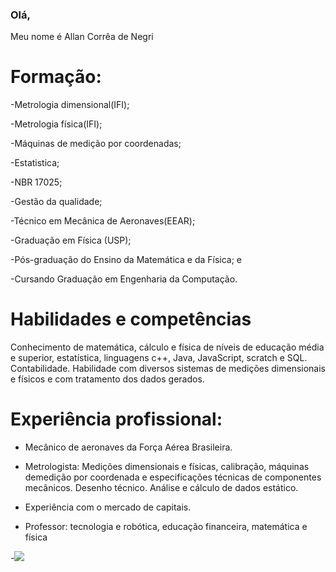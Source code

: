 ### Olá,
Meu nome é Allan Corrêa de Negri

<h1>Formação:</h1>

-Metrologia dimensional(IFI);

-Metrologia física(IFI);

-Máquinas de medição por coordenadas;

-Estatistica;

-NBR 17025;

-Gestão da qualidade;

-Técnico em Mecânica de Aeronaves(EEAR);

-Graduação em Física (USP);

-Pós-graduação do Ensino da Matemática e da Física; e

-Cursando Graduação em Engenharia da Computação.
<h1> Habilidades e competências </h1>
Conhecimento de matemática, cálculo e física de níveis de educação média e superior, estatística, linguagens c++, Java, JavaScript, scratch e SQL. Contabilidade. Habilidade com diversos sistemas de medições dimensionais e físicos e com tratamento dos dados gerados. 
  
<h1>Experiência profissional:</h1>

- Mecânico de aeronaves da Força Aérea Brasileira.

- Metrologista: Medições dimensionais e físicas, calibração,  máquinas demedição por coordenada e especificações técnicas de componentes mecânicos. Desenho técnico. Análise e cálculo de dados estático.
- Experiência com o mercado de capitais.
  
- Professor: tecnologia e robótica, educação financeira, matemática e física 

-![](https://media0.giphy.com/media/v1.Y2lkPTc5MGI3NjExOG5iOHp0ZWIxYW5iNHp2N2V5a3NzODMzbjRzaGZkeDhub2tlb21kaSZlcD12MV9pbnRlcm5hbF9naWZfYnlfaWQmY3Q9Zw/NsKjvlTb3xY9Mw8Jpf/giphy.webp)

<!--
**allannegri/allannegri** is a ✨ _special_ ✨ repository because its `README.md` (this file) appears on your GitHub profile.

Here are some ideas to get you started:

- 🔭 I’m currently working on ...
- 🌱 I’m currently learning ...
- 👯 I’m looking to collaborate on ...
- 🤔 I’m looking for help with ...
- 💬 Ask me about ...
- 📫 How to reach me: ...
- 😄 Pronouns: ...
- ⚡ Fun fact: ...
-->
